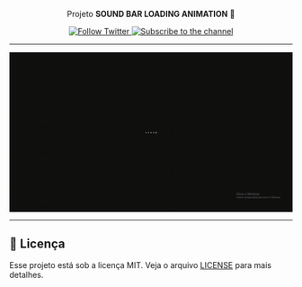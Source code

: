 <p align="center">Projeto <strong>SOUND BAR LOADING ANIMATION</strong> 🌠</p>
<p align="center">
<a href="https://twitter.com/uMaguzin">
    <img alt="Follow Twitter" src="https://img.shields.io/twitter/follow/uMaguzin?style=social">
</a>
<a href="https://www.youtube.com/watch?v=jF48buFZ_Sc">
    <img alt="Subscribe to the channel" src="https://img.shields.io/youtube/views/LdlS2TuJpt4?style=social">
</a>

---

<img src="gif.gif" align="center"></img>

---

## :memo: Licença

Esse projeto está sob a licença MIT. Veja o arquivo [LICENSE](LICENSE.md) para mais detalhes.